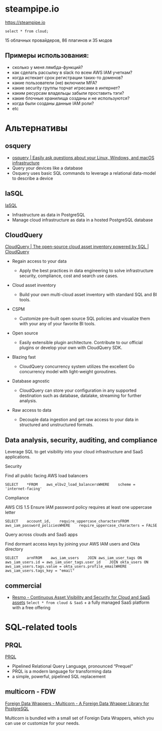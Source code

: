 # steampipe.io 

https://steampipe.io 

```
select * from cloud;
```


15 облачных провайдеров, 86 плагинов и 35 модов

## Примеры использования:

* сколько у меня лямбда-функций?
* как сделать рассылку в slack по всем AWS IAM учеткам?
* когда истекает срок регистрации таких-то доменов?
* какие пользователи (не) включили MFA?
* какие security группы торчат игресами в интернет?
* каким ресурсам владельцы забыли проставить тэги?
* какие блочные хранилища созданы и не используются?
* когда были созданы данные IAM роли?
* etc

# Альтернативы

## osquery

* [osquery | Easily ask questions about your Linux, Windows, and macOS infrastructure](https://osquery.io/)
* Query your devices like a database
* Osquery uses basic SQL commands to leverage a relational data-model to describe a device

## IaSQL

[IaSQL](https://iasql.com/)

* Infrastructure as data in PostgreSQL
* Manage cloud infrastructure as data in a hosted PostgreSQL database

## CloudQuery

[CloudQuery | The open-source cloud asset inventory powered by SQL | CloudQuery](https://www.cloudquery.io/)

* Regain access to your data
  * Apply the best practices in data engineering to solve infrastructure security, compliance, cost and search use cases.
* Cloud asset inventory
  * Build your own multi-cloud asset inventory with standard SQL and BI tools.

* CSPM

  * Customize pre-built open source SQL policies and visualize them with your any of your favorite BI tools.

* Open source

  * Easily extensible plugin architecture. Contribute to our official plugins or develop your own with CloudQuery SDK.

* Blazing fast

  * CloudQuery concurrency system utilizes the excellent Go concurrency model with light-weight goroutines.

* Database agnostic

  * CloudQuery can store your configuration in any supported destination such as database, datalake, streaming for further analysis.

* Raw access to data

  * Decouple data ingestion and get raw access to your data in structured and unstructured formats.

## Data analysis, security, auditing, and compliance

Leverage SQL to get visibility into your cloud infrastructure and SaaS applications.

Security

Find all public facing AWS load balancers
```
SELECT    *FROM    aws_elbv2_load_balancersWHERE    scheme = 'internet-facing'
```

Compliance

AWS CIS 1.5 Ensure IAM password policy requires at least one uppercase letter

```
SELECT    account_id,    require_uppercase_charactersFROM    aws_iam_password_policiesWHERE    require_uppercase_characters = FALSE
```

Query across clouds and SaaS apps

Find dormant access keys by joining your AWS IAM users and Okta directory

```
SELECT    arnFROM    aws_iam_users    JOIN aws_iam_user_tags ON aws_iam_users.id = aws_iam_user_tags.user_id    JOIN okta_users ON aws_iam_users.tags.value = okta_users.profile_emailWHERE    aws_iam_users.tags_key = "email"
```



## commercial
* [Resmo - Continuous Asset Visibility and Security for Cloud and SaaS assets](https://www.resmo.com/) `Select * from cloud & SaaS` + a fully managed SaaS platform with a free offering

# SQL-related tools

## PRQL

[PRQL](https://prql-lang.org/)

* Pipelined Relational Query Language, pronounced “Prequel”
* PRQL is a modern language for transforming data
* a simple, powerful, pipelined SQL replacement

## multicorn - FDW

[Foreign Data Wrappers - Multicorn - A Foreign Data Wrapper Library for PostgreSQL](https://multicorn.org/foreign-data-wrappers/)

Multicorn is bundled with a small set of Foreign Data Wrappers, which you can use or customize for your needs.
